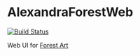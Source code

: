 # AlexandraForestWeb

[![Build Status](https://travis-ci.com/williamstrong/ForestArtFrontEnd.svg?branch=master)](https://travis-ci.com/williamstrong/ForestArtWebUI)

Web UI for [Forest Art](williamstrong/forestart)
